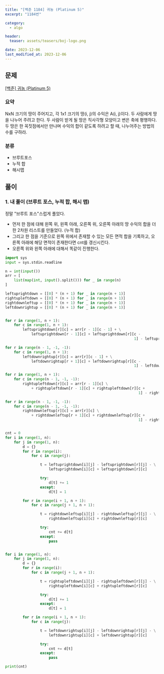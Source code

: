 ```yaml
---
title: "[백준 1184] 귀농 (Platinum 5)"
excerpt: "1184번"

category:
  - algo

header:
  teaser: assets/teasers/boj-logo.png

date: 2023-12-06
last_modified_at: 2023-12-06
---
```


## 문제

[[백준] 귀농 (Platinum 5)](https://www.acmicpc.net/problem/1184)

### 요약

NxN 크기의 땅이 주어지고, 각 1x1 크기의 땅(i, j)의 수익은 A(i, j)이다. 두 사람에게 땅을 나누어 주려고 한다. 두 사람이 받게 될 땅은 직사각형 모양이고 변은 축에 평행하다. 두 땅은 한 꼭짓점에서만 만나며 수익의 합이 같도록 하려고 할 때, 나누어주는 방법의 수를 구하라.

### 분류

- 브루트포스
- 누적 합
- 해시맵

## 풀이

### 1. 내 풀이 (브루트 포스, 누적 합, 해시 맵)

정말 "브루트 포스"스럽게 풀었다.

- 먼저 한 점에 대해 왼쪽 위, 왼쪽 아래, 오른쪽 위, 오른쪽 아래의 땅 수익의 합을 더한 2차원 리스트를 만들었다. (누적 합)
- 그리고 한 점을 기준으로 왼쪽 위에서 존재할 수 있는 모든 면적 합을 기록하고, 오른쪽 아래에 해당 면적이 존재한다면 cnt를 갱신시킨다.
- 오른쪽 위와 왼쪽 아래에 대해서 똑같이 진행한다.

```python
import sys
input = sys.stdin.readline

n = int(input())
arr = [
    list(map(int, input().split())) for _ in range(n)
]

leftuprightdown = [[0] * (n + 1) for _ in range(n + 1)]
rightupleftdown = [[0] * (n + 1) for _ in range(n + 1)]
rightdownleftup = [[0] * (n + 1) for _ in range(n + 1)]
leftdownrightup = [[0] * (n + 1) for _ in range(n + 1)]


for r in range(1, n + 1):
    for c in range(1, n + 1):
        leftuprightdown[r][c] = arr[r - 1][c - 1] + \
            leftuprightdown[r - 1][c] + leftuprightdown[r][c -
                                                           1] - leftuprightdown[r - 1][c - 1]

for r in range(n - 1, -1, -1):
    for c in range(1, n + 1):
        leftdownrightup[r][c] = arr[r][c - 1] + \
            leftdownrightup[r + 1][c] + leftdownrightup[r][c -
                                                           1] - leftdownrightup[r + 1][c - 1]

for r in range(1, n + 1):
    for c in range(n - 1, -1, -1):
        rightupleftdown[r][c] = arr[r - 1][c] \
            + rightupleftdown[r - 1][c] + rightupleftdown[r][c +
                                                             1] - rightupleftdown[r - 1][c + 1]

for r in range(n - 1, -1, -1):
    for c in range(n - 1, -1, -1):
        rightdownleftup[r][c] = arr[r][c] \
            + rightdownleftup[r + 1][c] + rightdownleftup[r][c +
                                                             1] - rightdownleftup[r + 1][c + 1]


cnt = 0
for i in range(1, n):
    for j in range(1, n):
        d = {}
        for r in range(i):
            for c in range(j):

                t = leftuprightdown[i][j] - leftuprightdown[r][j] - \
                    leftuprightdown[i][c] + leftuprightdown[r][c]

                try:
                    d[t] += 1
                except:
                    d[t] = 1

        for r in range(i + 1, n + 1):
            for c in range(j + 1, n + 1):

                t = rightdownleftup[i][j] - rightdownleftup[r][j] - \
                    rightdownleftup[i][c] + rightdownleftup[r][c]

                try:
                    cnt += d[t]
                except:
                    pass


for i in range(1, n):
    for j in range(1, n):
        d = {}
        for r in range(i):
            for c in range(j + 1, n + 1):

                t = rightupleftdown[i][j] - rightupleftdown[r][j] - \
                    rightupleftdown[i][c] + rightupleftdown[r][c]

                try:
                    d[t] += 1
                except:
                    d[t] = 1

        for r in range(i + 1, n + 1):
            for c in range(j):

                t = leftdownrightup[i][j] - leftdownrightup[r][j] - \
                    leftdownrightup[i][c] + leftdownrightup[r][c]

                try:
                    cnt += d[t]
                except:
                    pass

print(cnt)

```
